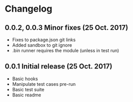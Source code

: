 # Changelog

## 0.0.2, 0.0.3 Minor fixes (25 Oct. 2017)

- Fixes to package.json git links
- Added sandbox to git ignore 
- .bin runner requires the module (unless in test run)

## 0.0.1 Initial release (25 Oct. 2017)

- Basic hooks
- Manipulate test cases pre-run
- Basic test suite
- Basic readme